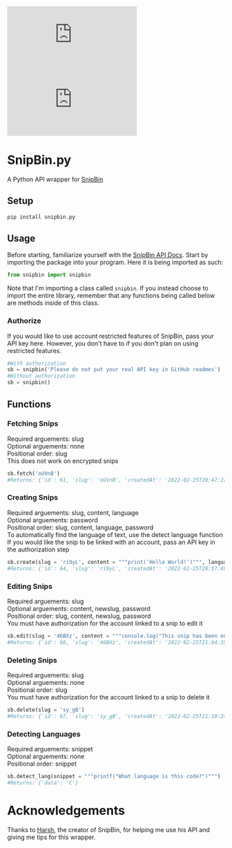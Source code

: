 ![PyPI](https://img.shields.io/pypi/v/SnipBin.py)
![GitHub](https://img.shields.io/github/license/airD173/SnipBin.py)


# SnipBin.py

A Python API wrapper for [SnipBin](http://snip.hxrsh.in/)

## Setup

```sh
pip install snipbin.py
```

## Usage

Before starting, familiarize yourself with the [SnipBin API Docs](http://snip.hxrsh.in/api-docs.md).
Start by importing the package into your program. Here it is being imported as such:
```py
from snipbin import snipbin
```
Note that I'm importing a class called `snipbin`. If you instead choose to import the entire library, remember that any functions being called below are methods inside of this class.

### Authorize

If you would like to use account restricted features of SnipBin, pass your API key here. However, you don't have to if you don't plan on using restricted features.
```py
#With authorization
sb = snipbin('Please do not put your real API key in GitHub readmes')
#Without authorization
sb = snipbin()
```

## Functions

### Fetching Snips

Required arguements: slug  
Optional arguements: none  
Positional order: slug  
This does not work on encrypted snips  
```py
sb.fetch('oUVnB')
#Returns: {'id': 61, 'slug': 'oUVnB', 'createdAt': '2022-02-25T20:47:22.820Z', 'content': 'Thanks for using SnipBin.py!', 'password': None, 'language': 'C#', 'authorId': 4}
```

### Creating Snips

Required arguements: slug, content, language  
Optional arguements: password  
Positional order: slug, content, language, password  
To automatically find the language of text, use the detect language function  
If you would like the snip to be linked with an account, pass an API key in the authorization step  
```py
sb.create(slug = 'ri9yL', content = """print('Hello World!')""", language = 'Python')
#Returns: {'id': 64, 'slug': 'ri9yL', 'createdAt': '2022-02-25T20:57:49.710Z', 'content': "print('Hello World!')", 'password': None, 'language': 'Python', 'authorId': 4}
```

### Editing Snips

Required arguements: slug  
Optional arguements: content, newslug, password  
Positional order: slug, content, newslug, password  
You must have authorization for the account linked to a snip to edit it  
```py
sb.edit(slug = '46BXz', content = """console.log("This snip has been edited")""")
#Returns: {'id': 66, 'slug': '46BXz', 'createdAt': '2022-02-25T21:04:35.543Z', 'content': 'console.log("This snip has been edited")', 'password': None, 'language': 'TypeScript', 'authorId': 4}
```

### Deleting Snips

Required arguements: slug  
Optional arguements: none  
Positional order: slug  
You must have authorization for the account linked to a snip to delete it  
```py
sb.delete(slug = 'sy_gB')
#Returns: {'id': 67, 'slug': 'sy_gB', 'createdAt': '2022-02-25T21:10:24.757Z', 'content': 'cout << "This snip no longer exists" << endl;', 'password': None, 'language': 'C++', 'authorId': 4}
```

### Detecting Languages

Required arguements: snippet  
Optional arguements: none  
Positional order: snippet  
```py
sb.detect_lang(snippet = """printf("What language is this code?")""")
#Returns: {'data': 'C'}
```

# Acknowledgements

Thanks to [Harsh](http://github.com/harshhhdev), the creator of SnipBin, for helping me use his API and giving me tips for this wrapper.
